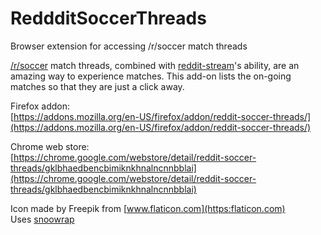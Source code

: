 # ReddditSoccerThreads
Browser extension for accessing /r/soccer match threads  
  
[/r/soccer](https://reddit.com/r/soccer) match threads,
combined with [reddit-stream](https://reddit-stream.com/)'s ability,
are an amazing way to experience matches.
This add-on lists the on-going matches so that they are just a click away.

Firefox addon:  
[https://addons.mozilla.org/en-US/firefox/addon/reddit-soccer-threads/](https://addons.mozilla.org/en-US/firefox/addon/reddit-soccer-threads/)

Chrome web store:  
[https://chrome.google.com/webstore/detail/reddit-soccer-threads/gklbhaedbencbimiknkhnalncnnbblai](https://chrome.google.com/webstore/detail/reddit-soccer-threads/gklbhaedbencbimiknkhnalncnnbblai)

Icon made by Freepik from [www.flaticon.com](https:flaticon.com)  
Uses [snoowrap](https://github.com/not-an-aardvark/snoowrap)
